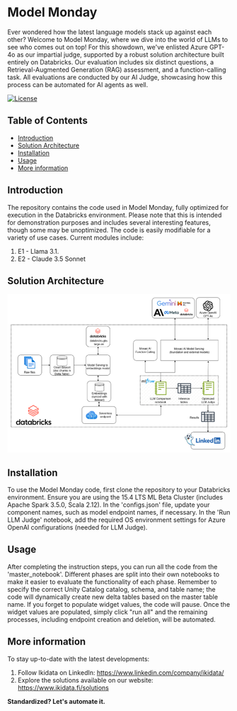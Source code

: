 # Model Monday
Ever wondered how the latest language models stack up against each other? Welcome to Model Monday, where we dive into the world of LLMs to see who comes out on top! For this showdown, we've enlisted Azure GPT-4o as our impartial judge, supported by a robust solution architecture built entirely on Databricks. Our evaluation includes six distinct questions, a Retrieval-Augmented Generation (RAG) assessment, and a function-calling task. All evaluations are conducted by our AI Judge, showcasing how this process can be automated for AI agents as well.

[![License](https://img.shields.io/badge/License-MIT-blue.svg)](https://opensource.org/licenses/MIT)

## Table of Contents

- [Introduction](#introduction)
- [Solution Architecture](#Solution-Architecture)
- [Installation](#installation)
- [Usage](#usage)
- [More information](#More-information)

## Introduction

The repository contains the code used in Model Monday, fully optimized for execution in the Databricks environment. Please note that this is intended for demonstration purposes and includes several interesting features, though some may be unoptimized. The code is easily modifiable for a variety of use cases. Current modules include:
1) E1 - Llama 3.1.
2) E2 - Claude 3.5 Sonnet

## Solution Architecture
![architecture](./pictures/Model%20Monday%20Solution%20Architecture.png)

## Installation 

To use the Model Monday code, first clone the repository to your Databricks environment. Ensure you are using the 15.4 LTS ML Beta Cluster (includes Apache Spark 3.5.0, Scala 2.12). In the 'configs.json' file, update your component names, such as model endpoint names, if necessary. In the 'Run LLM Judge' notebook, add the required OS environment settings for Azure OpenAI configurations (needed for LLM Judge). 

## Usage
After completing the instruction steps, you can run all the code from the 'master_notebook'. Different phases are split into their own notebooks to make it easier to evaluate the functionality of each phase. Remember to specify the correct Unity Catalog catalog, schema, and table name; the code will dynamically create new delta tables based on the master table name. If you forget to populate widget values, the code will pause. Once the widget values are populated, simply click "run all" and the remaining processes, including endpoint creation and deletion, will be automated.

## More information
To stay up-to-date with the latest developments: 
1) Follow Ikidata on LinkedIn: https://www.linkedin.com/company/ikidata/ 
2) Explore the solutions available on our website: https://www.ikidata.fi/solutions

**Standardized? Let's automate it.**
